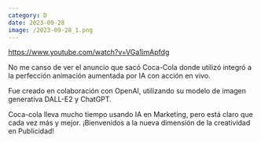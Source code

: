 ```yaml
--- 
category: D 
date: 2023-09-28 
image: /2023-09-28_1.png 
--- 
```


https://www.youtube.com/watch?v=VGa1imApfdg

No me canso de ver el anuncio que sacó Coca-Cola donde utilizó integró a la perfección animación aumentada por IA con acción en vivo.

Fue creado en colaboración con OpenAI, utilizando su modelo de imagen generativa DALL-E2 y ChatGPT.

Coca-cola lleva mucho tiempo usando IA en Marketing, pero está claro que cada vez más y mejor. ¡Bienvenidos a la nueva dimensión de la creatividad en Publicidad!